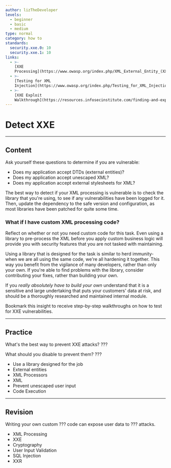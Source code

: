 ```yaml
---
author: lizTheDeveloper
levels:
  - beginner
  - basic
  - medium
type: normal
category: how to
standards:
  security.xxe.0: 10
  security.xxe.1: 10
links:
  - >-
    [XXE
    Processing](https://www.owasp.org/index.php/XML_External_Entity_(XXE)_Processing){website}
  - >-
    [Testing for XML
    Injection](https://www.owasp.org/index.php/Testing_for_XML_Injection_(OTG-INPVAL-008)){website}
  - >-
    [XXE Exploit
    Walkthrough](https://resources.infosecinstitute.com/finding-and-exploiting-xxe-xml-external-entities-injection/#gref){website}
---
```


# Detect XXE


---

## Content

Ask yourself these questions to determine if you are vulnerable:

* Does my application accept DTDs (external entities)?
* Does my application accept unescaped XML?
* Does my application accept external stylesheets for XML?

The best way to detect if your XML processing is vulnerable is to check the library that you're using, to see if any vulnerabilities have been logged for it. Then, update the dependency to the safe version and configuration, as most libraries have been patched for quite some time.

### What if I have custom XML processing code?

Reflect on whether or not you need custom code for this task. Even using a library to pre-process the XML before you apply custom business logic will provide you with security features that you are not tasked with maintaining.

Using a library that is designed for the task is similar to herd immunity- when we are all using the same code, we're all hardening it together. This way you benefit from the vigilance of many developers, rather than only your own. If you're able to find problems with the library, consider contributing your fixes, rather than building your own.

If you *really absolutely have to build your own* understand that it is a sensitive and large undertaking that puts your customers' data at risk, and should be a thoroughly researched and maintained internal module.

Bookmark this insight to receive step-by-step walkthroughs on how to test for XXE vulnerabilities.


---

## Practice

What's the best way to prevent XXE attacks?
???

What should you disable to prevent them?
???

* Use a library designed for the job
* External entities
* XML Processors
* XML
* Prevent unescaped user input
* Code Execution


---

## Revision

Writing your own custom ??? code can expose user data to ??? attacks.

* XML Processing
* XXE
* Cryptography
* User Input Validation
* SQL Injection
* XXR
